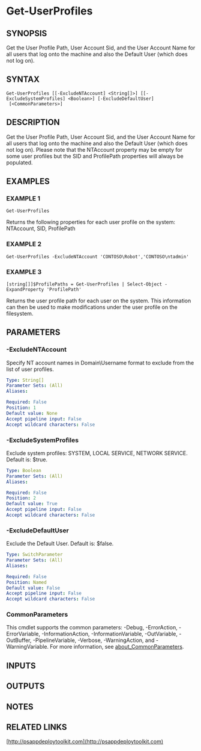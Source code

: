 ﻿---
external help file: PSAppDeployToolkit-help.xml
Module Name: PSAppDeployToolkit
online version: http://psappdeploytoolkit.com
schema: 2.0.0
---

# Get-UserProfiles

## SYNOPSIS
Get the User Profile Path, User Account Sid, and the User Account Name for all users that log onto the machine and also the Default User (which does not log on).

## SYNTAX

```
Get-UserProfiles [[-ExcludeNTAccount] <String[]>] [[-ExcludeSystemProfiles] <Boolean>] [-ExcludeDefaultUser]
 [<CommonParameters>]
```

## DESCRIPTION
Get the User Profile Path, User Account Sid, and the User Account Name for all users that log onto the machine and also the Default User (which does  not log on).
Please note that the NTAccount property may be empty for some user profiles but the SID and ProfilePath properties will always be populated.

## EXAMPLES

### EXAMPLE 1
```
Get-UserProfiles
```

Returns the following properties for each user profile on the system: NTAccount, SID, ProfilePath

### EXAMPLE 2
```
Get-UserProfiles -ExcludeNTAccount 'CONTOSO\Robot','CONTOSO\ntadmin'
```

### EXAMPLE 3
```
[string[]]$ProfilePaths = Get-UserProfiles | Select-Object -ExpandProperty 'ProfilePath'
```

Returns the user profile path for each user on the system.
This information can then be used to make modifications under the user profile on the filesystem.

## PARAMETERS

### -ExcludeNTAccount
Specify NT account names in Domain\Username format to exclude from the list of user profiles.

```yaml
Type: String[]
Parameter Sets: (All)
Aliases:

Required: False
Position: 1
Default value: None
Accept pipeline input: False
Accept wildcard characters: False
```

### -ExcludeSystemProfiles
Exclude system profiles: SYSTEM, LOCAL SERVICE, NETWORK SERVICE.
Default is: $true.

```yaml
Type: Boolean
Parameter Sets: (All)
Aliases:

Required: False
Position: 2
Default value: True
Accept pipeline input: False
Accept wildcard characters: False
```

### -ExcludeDefaultUser
Exclude the Default User.
Default is: $false.

```yaml
Type: SwitchParameter
Parameter Sets: (All)
Aliases:

Required: False
Position: Named
Default value: False
Accept pipeline input: False
Accept wildcard characters: False
```

### CommonParameters
This cmdlet supports the common parameters: -Debug, -ErrorAction, -ErrorVariable, -InformationAction, -InformationVariable, -OutVariable, -OutBuffer, -PipelineVariable, -Verbose, -WarningAction, and -WarningVariable. For more information, see [about_CommonParameters](http://go.microsoft.com/fwlink/?LinkID=113216).

## INPUTS

## OUTPUTS

## NOTES

## RELATED LINKS

[http://psappdeploytoolkit.com](http://psappdeploytoolkit.com)

